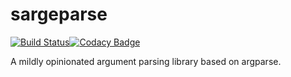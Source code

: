 # sargeparse
[![Build Status](https://travis-ci.org/DiegoPomares/sargeparse.svg?branch=master)](https://travis-ci.org/DiegoPomares/sargeparse)[![Codacy Badge](https://api.codacy.com/project/badge/Grade/6b6a8363c42d4df696cc4d6720436937)](https://www.codacy.com/app/DiegoPomares/sargeparse?utm_source=github.com&amp;utm_medium=referral&amp;utm_content=DiegoPomares/sargeparse&amp;utm_campaign=Badge_Grade)

A mildly opinionated argument parsing library based on argparse.
